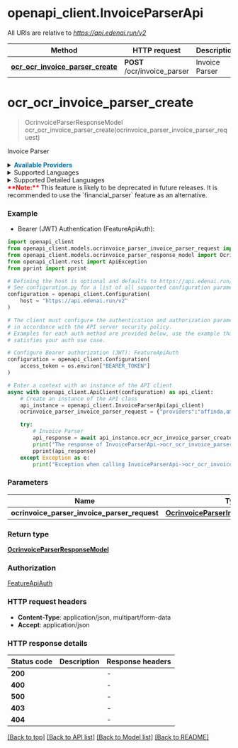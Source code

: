 # openapi_client.InvoiceParserApi

All URIs are relative to *https://api.edenai.run/v2*

Method | HTTP request | Description
------------- | ------------- | -------------
[**ocr_ocr_invoice_parser_create**](InvoiceParserApi.md#ocr_ocr_invoice_parser_create) | **POST** /ocr/invoice_parser | Invoice Parser


# **ocr_ocr_invoice_parser_create**
> OcrinvoiceParserResponseModel ocr_ocr_invoice_parser_create(ocrinvoice_parser_invoice_parser_request)

Invoice Parser

<details><summary><strong style='color: #0072a3; cursor: pointer'>Available Providers</strong></summary>    |Provider|Version|Price|Billing unit| |----|-------|-----|------------| |**affinda**|`v3`|0.08 (per 1 page)|1 page |**base64**|`latest`|0.25 (per 1 page)|1 page |**dataleon**|`v4.0.0`|0.05 (per 1 page)|1 page |**microsoft**|`v2.1-preview.3`|0.01 (per 1 page)|1 page |**mindee**|`v2`|0.1 (per 1 page)|1 page |**amazon**|`boto3 1.26.8`|0.01 (per 1 page)|1 page |**google**|`DocumentAI v1 beta3`|0.01 (per 1 page)|10 page |**klippa**|`v1`|0.1 (per 1 file)|1 file |**veryfi**|`v8`|0.16 (per 1 file)|1 file   </details>  <details><summary>Supported Languages</summary>      |Name|Value| |----|-----| |**Afrikaans**|`af`| |**Albanian**|`sq`| |**Arabic**|`ar`| |**Bengali**|`bn`| |**Bulgarian**|`bg`| |**Catalan**|`ca`| |**Chinese**|`zh`| |**Croatian**|`hr`| |**Czech**|`cs`| |**Danish**|`da`| |**Dutch**|`nl`| |**English**|`en`| |**Estonian**|`et`| |**Finnish**|`fi`| |**French**|`fr`| |**German**|`de`| |**Gujarati**|`gu`| |**Hebrew**|`he`| |**Hindi**|`hi`| |**Hungarian**|`hu`| |**Indonesian**|`id`| |**Italian**|`it`| |**Japanese**|`ja`| |**Kannada**|`kn`| |**Korean**|`ko`| |**Latvian**|`lv`| |**Lithuanian**|`lt`| |**Macedonian**|`mk`| |**Malayalam**|`ml`| |**Marathi**|`mr`| |**Modern Greek (1453-)**|`el`| |**Nepali (macrolanguage)**|`ne`| |**Norwegian**|`no`| |**Panjabi**|`pa`| |**Persian**|`fa`| |**Polish**|`pl`| |**Portuguese**|`pt`| |**Romanian**|`ro`| |**Russian**|`ru`| |**Slovak**|`sk`| |**Slovenian**|`sl`| |**Somali**|`so`| |**Spanish**|`es`| |**Swahili (macrolanguage)**|`sw`| |**Swedish**|`sv`| |**Tagalog**|`tl`| |**Tamil**|`ta`| |**Telugu**|`te`| |**Thai**|`th`| |**Turkish**|`tr`| |**Ukrainian**|`uk`| |**Urdu**|`ur`| |**Vietnamese**|`vi`|  </details><details><summary>Supported Detailed Languages</summary>      |Name|Value| |----|-----| |**Auto detection**|`auto-detect`| |**Chinese (China)**|`zh-cn`| |**Chinese (Taiwan)**|`zh-tw`| |**Danish (Denmark)**|`da-DK`| |**English (United States)**|`en-US`| |**French (France)**|`fr-FR`| |**German (Germany)**|`de-DE`| |**Italian (Italy)**|`it-IT`| |**Portuguese (Portugal)**|`pt-PT`| |**Spanish (Spain)**|`es-ES`|  </details><strong style='color:red;'>**Note:**</strong> This feature is likely to be deprecated in future releases. It is recommended to use the `financial_parser` feature as an alternative.

### Example

* Bearer (JWT) Authentication (FeatureApiAuth):

```python
import openapi_client
from openapi_client.models.ocrinvoice_parser_invoice_parser_request import OcrinvoiceParserInvoiceParserRequest
from openapi_client.models.ocrinvoice_parser_response_model import OcrinvoiceParserResponseModel
from openapi_client.rest import ApiException
from pprint import pprint

# Defining the host is optional and defaults to https://api.edenai.run/v2
# See configuration.py for a list of all supported configuration parameters.
configuration = openapi_client.Configuration(
    host = "https://api.edenai.run/v2"
)

# The client must configure the authentication and authorization parameters
# in accordance with the API server security policy.
# Examples for each auth method are provided below, use the example that
# satisfies your auth use case.

# Configure Bearer authorization (JWT): FeatureApiAuth
configuration = openapi_client.Configuration(
    access_token = os.environ["BEARER_TOKEN"]
)

# Enter a context with an instance of the API client
async with openapi_client.ApiClient(configuration) as api_client:
    # Create an instance of the API class
    api_instance = openapi_client.InvoiceParserApi(api_client)
    ocrinvoice_parser_invoice_parser_request = {"providers":"affinda,amazon,base64,veryfi,dataleon,mindee,microsoft,klippa,google","language":"en","file_url":"http://edenai-resource-example.png"} # OcrinvoiceParserInvoiceParserRequest | 

    try:
        # Invoice Parser
        api_response = await api_instance.ocr_ocr_invoice_parser_create(ocrinvoice_parser_invoice_parser_request)
        print("The response of InvoiceParserApi->ocr_ocr_invoice_parser_create:\n")
        pprint(api_response)
    except Exception as e:
        print("Exception when calling InvoiceParserApi->ocr_ocr_invoice_parser_create: %s\n" % e)
```



### Parameters


Name | Type | Description  | Notes
------------- | ------------- | ------------- | -------------
 **ocrinvoice_parser_invoice_parser_request** | [**OcrinvoiceParserInvoiceParserRequest**](OcrinvoiceParserInvoiceParserRequest.md)|  | 

### Return type

[**OcrinvoiceParserResponseModel**](OcrinvoiceParserResponseModel.md)

### Authorization

[FeatureApiAuth](../README.md#FeatureApiAuth)

### HTTP request headers

 - **Content-Type**: application/json, multipart/form-data
 - **Accept**: application/json

### HTTP response details

| Status code | Description | Response headers |
|-------------|-------------|------------------|
**200** |  |  -  |
**400** |  |  -  |
**500** |  |  -  |
**403** |  |  -  |
**404** |  |  -  |

[[Back to top]](#) [[Back to API list]](../README.md#documentation-for-api-endpoints) [[Back to Model list]](../README.md#documentation-for-models) [[Back to README]](../README.md)

